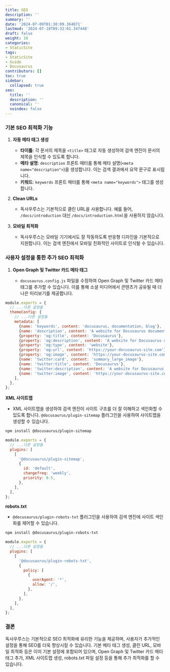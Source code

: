 ```yaml
---
title: SEO
description: ''
summary: ''
date: '2024-07-09T01:30:09.364871'
lastmod: '2024-07-18T09:32:01.347448'
draft: false
weight: 10
categories:
- StaticSite
tags:
- StaticSite
- Guide
- Docusaurus
contributors: []
toc: true
sidebar:
  collapsed: true
seo:
  title: ''
  description: ''
  canonical: ''
  noindex: false
---
```

### 기본 SEO 최적화 기능

1. **자동 메타 태그 생성**
    
    - **타이틀**: 각 문서의 제목을 `<title>` 태그로 자동 생성하여 검색 엔진이 문서의 제목을 인식할 수 있도록 합니다.
    - **메타 설명**: `description` 프론트 매터를 통해 메타 설명(`<meta name="description">`)을 생성합니다. 이는 검색 결과에서 요약 문구로 표시됩니다.
    - **키워드**: `keywords` 프론트 매터를 통해 `<meta name="keywords">` 태그를 생성합니다.
2. **Clean URLs**
    
    - 독사우루스는 기본적으로 클린 URL을 사용합니다. 예를 들어, `/docs/introduction` 대신 `/docs/introduction.html`을 사용하지 않습니다.
3. **모바일 최적화**
    
    - 독사우루스는 모바일 기기에서도 잘 작동하도록 반응형 디자인을 기본적으로 지원합니다. 이는 검색 엔진에서 모바일 친화적인 사이트로 인식될 수 있습니다.

### 사용자 설정을 통한 추가 SEO 최적화

1. **Open Graph 및 Twitter 카드 메타 태그**
    
    - `docusaurus.config.js` 파일을 수정하여 Open Graph 및 Twitter 카드 메타 태그를 추가할 수 있습니다. 이를 통해 소셜 미디어에서 콘텐츠가 공유될 때 더 나은 미리보기를 제공합니다.

```js
module.exports = {
  // ...다른 설정들
  themeConfig: {
    // ...다른 설정들
    metadata: [
      {name: 'keywords', content: 'docusaurus, documentation, blog'},
      {name: 'description', content: 'A website for Docusaurus documentation and blog.'},
      {property: 'og:title', content: 'Docusaurus'},
      {property: 'og:description', content: 'A website for Docusaurus documentation and blog.'},
      {property: 'og:type', content: 'website'},
      {property: 'og:url', content: 'https://your-docusaurus-site.com'},
      {property: 'og:image', content: 'https://your-docusaurus-site.com/img/logo.png'},
      {name: 'twitter:card', content: 'summary_large_image'},
      {name: 'twitter:title', content: 'Docusaurus'},
      {name: 'twitter:description', content: 'A website for Docusaurus documentation and blog.'},
      {name: 'twitter:image', content: 'https://your-docusaurus-site.com/img/logo.png'},
    ],
  },
};

```

**XML 사이트맵**

- XML 사이트맵을 생성하여 검색 엔진이 사이트 구조를 더 잘 이해하고 색인화할 수 있도록 합니다. `@docusaurus/plugin-sitemap` 플러그인을 사용하여 사이트맵을 생성할 수 있습니다.

```sh
npm install @docusaurus/plugin-sitemap
```

```js
module.exports = {
  // ...다른 설정들
  plugins: [
    [
      '@docusaurus/plugin-sitemap',
      {
        id: 'default',
        changefreq: 'weekly',
        priority: 0.5,
      },
    ],
  ],
};
```

**robots.txt**

- `@docusaurus/plugin-robots-txt` 플러그인을 사용하여 검색 엔진에 사이트 색인화를 제어할 수 있습니다.

```sh
npm install @docusaurus/plugin-robots-txt
```

```js
module.exports = {
  // ...다른 설정들
  plugins: [
    [
      '@docusaurus/plugin-robots-txt',
      {
        policy: [
          {
            userAgent: '*',
            allow: '/',
          },
        ],
      },
    ],
  ],
};
```

### 결론

독사우루스는 기본적으로 SEO 최적화에 유리한 기능을 제공하며, 사용자가 추가적인 설정을 통해 SEO를 더욱 향상시킬 수 있습니다. 기본 메타 태그 생성, 클린 URL, 모바일 최적화 등은 이미 기본 설정에 포함되어 있으며, Open Graph 및 Twitter 카드 메타 태그 추가, XML 사이트맵 생성, robots.txt 파일 설정 등을 통해 추가 최적화를 할 수 있습니다.